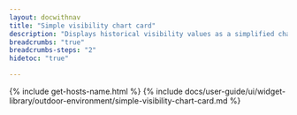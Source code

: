 ```yaml
---
layout: docwithnav
title: "Simple visibility chart card"
description: "Displays historical visibility values as a simplified chart. Optionally may display the corresponding latest visibility value."
breadcrumbs: "true"
breadcrumbs-steps: "2"
hidetoc: "true"

---
```

{% include get-hosts-name.html %}
{% include docs/user-guide/ui/widget-library/outdoor-environment/simple-visibility-chart-card.md %}
